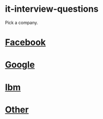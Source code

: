 # it-interview-questions

Pick a company.


# [Facebook](https://github.com/douglasdeodato/it-interview-questions/tree/master/js/country/ireland/facebook)

# [Google](https://github.com/douglasdeodato/it-interview-questions/tree/master/js/country/ireland/google)

# [Ibm](https://github.com/douglasdeodato/it-interview-questions/tree/master/js/country/ireland/ibm)

# [Other](https://github.com/douglasdeodato/it-interview-questions/tree/master/js/country/ireland/other)


